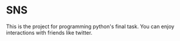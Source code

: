 # SNS
This is the project for programming python's final task.
You can enjoy interactions with friends like twitter.
